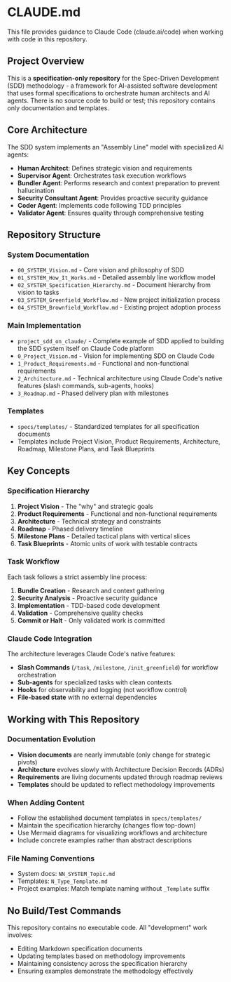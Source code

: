 # CLAUDE.md

This file provides guidance to Claude Code (claude.ai/code) when working with code in this repository.

## Project Overview

This is a **specification-only repository** for the Spec-Driven Development (SDD) methodology - a framework for AI-assisted software development that uses formal specifications to orchestrate human architects and AI agents. There is no source code to build or test; this repository contains only documentation and templates.

## Core Architecture

The SDD system implements an "Assembly Line" model with specialized AI agents:

- **Human Architect**: Defines strategic vision and requirements
- **Supervisor Agent**: Orchestrates task execution workflows  
- **Bundler Agent**: Performs research and context preparation to prevent hallucination
- **Security Consultant Agent**: Provides proactive security guidance
- **Coder Agent**: Implements code following TDD principles
- **Validator Agent**: Ensures quality through comprehensive testing

## Repository Structure

### System Documentation
- `00_SYSTEM_Vision.md` - Core vision and philosophy of SDD
- `01_SYSTEM_How_It_Works.md` - Detailed assembly line workflow model
- `02_SYSTEM_Specification_Hierarchy.md` - Document hierarchy from vision to tasks
- `03_SYSTEM_Greenfield_Workflow.md` - New project initialization process
- `04_SYSTEM_Brownfield_Workflow.md` - Existing project adoption process

### Main Implementation
- `project_sdd_on_claude/` - Complete example of SDD applied to building the SDD system itself on Claude Code platform
- `0_Project_Vision.md` - Vision for implementing SDD on Claude Code
- `1_Product_Requirements.md` - Functional and non-functional requirements
- `2_Architecture.md` - Technical architecture using Claude Code's native features (slash commands, sub-agents, hooks)
- `3_Roadmap.md` - Phased delivery plan with milestones

### Templates
- `specs/templates/` - Standardized templates for all specification documents
- Templates include Project Vision, Product Requirements, Architecture, Roadmap, Milestone Plans, and Task Blueprints

## Key Concepts

### Specification Hierarchy
1. **Project Vision** - The "why" and strategic goals
2. **Product Requirements** - Functional and non-functional requirements  
3. **Architecture** - Technical strategy and constraints
4. **Roadmap** - Phased delivery timeline
5. **Milestone Plans** - Detailed tactical plans with vertical slices
6. **Task Blueprints** - Atomic units of work with testable contracts

### Task Workflow
Each task follows a strict assembly line process:
1. **Bundle Creation** - Research and context gathering
2. **Security Analysis** - Proactive security guidance
3. **Implementation** - TDD-based code development
4. **Validation** - Comprehensive quality checks
5. **Commit or Halt** - Only validated work is committed

### Claude Code Integration
The architecture leverages Claude Code's native features:
- **Slash Commands** (`/task`, `/milestone`, `/init_greenfield`) for workflow orchestration
- **Sub-agents** for specialized tasks with clean contexts
- **Hooks** for observability and logging (not workflow control)
- **File-based state** with no external dependencies

## Working with This Repository

### Documentation Evolution
- **Vision documents** are nearly immutable (only change for strategic pivots)
- **Architecture** evolves slowly with Architecture Decision Records (ADRs)
- **Requirements** are living documents updated through roadmap reviews
- **Templates** should be updated to reflect methodology improvements

### When Adding Content
- Follow the established document templates in `specs/templates/`
- Maintain the specification hierarchy (changes flow top-down)
- Use Mermaid diagrams for visualizing workflows and architecture
- Include concrete examples rather than abstract descriptions

### File Naming Conventions
- System docs: `NN_SYSTEM_Topic.md`
- Templates: `N_Type_Template.md` 
- Project examples: Match template naming without `_Template` suffix

## No Build/Test Commands

This repository contains no executable code. All "development" work involves:
- Editing Markdown specification documents
- Updating templates based on methodology improvements
- Maintaining consistency across the specification hierarchy
- Ensuring examples demonstrate the methodology effectively